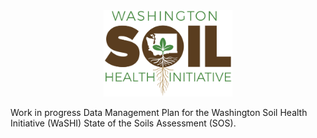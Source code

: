 <center><a href="https://washingtonsoilhealthinitiative.com/state-of-the-soils/"><img src="images/washi-logo.jpg" height="138" alt="Washington Soil Health Initiative logo" /></a></center>

Work in progress Data Management Plan for the Washington Soil Health Initiative (WaSHI) State of the Soils Assessment (SOS).